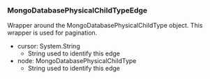 ### MongoDatabasePhysicalChildTypeEdge
Wrapper around the MongoDatabasePhysicalChildType object. This wrapper is used for pagination.

- cursor: System.String
  - String used to identify this edge
- node: MongoDatabasePhysicalChildType
  - String used to identify this edge
